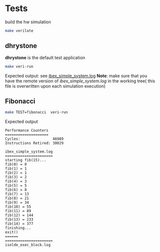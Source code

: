 # Tests
build the hw simulation
```sh
make verilate
```
## dhrystone
**dhrystone** is the default test application
```sh
make veri-run
```
Expected output: see [ibex_simple_system.log](ibex_simple_system.log)
**Note**: make sure that you have the remote version of *ibex_simple_system.log* in the working tree( this file is overwritten upon each simulation execution)
## Fibonacci

```sh
make TEST=fibonacci  veri-run
```
Expected output
```
Performance Counters
====================
Cycles:               46989
Instructions Retired: 30029

ibex_simple_system.log
======================
starting fib(15)...
fib(0) = 0
fib(1) = 1
fib(2) = 1
fib(3) = 2
fib(4) = 3
fib(5) = 5
fib(6) = 8
fib(7) = 13
fib(8) = 21
fib(9) = 34
fib(10) = 55
fib(11) = 89
fib(12) = 144
fib(13) = 233
fib(14) = 377
finishing...
exit()
======
======================
isolde_exec_block.log

```